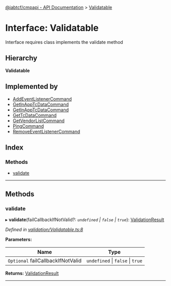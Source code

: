 [@iabtcf/cmpapi - API Documentation](../README.md) > [Validatable](../interfaces/validatable.md)

# Interface: Validatable

Interface requires class implements the validate method

## Hierarchy

**Validatable**

## Implemented by

* [AddEventListenerCommand](../classes/addeventlistenercommand.md)
* [GetInAppTcDataCommand](../classes/getinapptcdatacommand.md)
* [GetInAppTcDataCommand](../classes/getinapptcdatacommand.md)
* [GetTcDataCommand](../classes/gettcdatacommand.md)
* [GetVendorListCommand](../classes/getvendorlistcommand.md)
* [PingCommand](../classes/pingcommand.md)
* [RemoveEventListenerCommand](../classes/removeeventlistenercommand.md)

## Index

### Methods

* [validate](validatable.md#validate)

---

## Methods

<a id="validate"></a>

###  validate

▸ **validate**(failCallbackIfNotValid?: *`undefined` \| `false` \| `true`*): [ValidationResult](validationresult.md)

*Defined in [validation/Validatable.ts:8](https://github.com/chrispaterson/iabtcf/blob/aa3fc72/modules/cmpapi/src/validation/Validatable.ts#L8)*

**Parameters:**

| Name | Type |
| ------ | ------ |
| `Optional` failCallbackIfNotValid | `undefined` \| `false` \| `true` |

**Returns:** [ValidationResult](validationresult.md)

___

